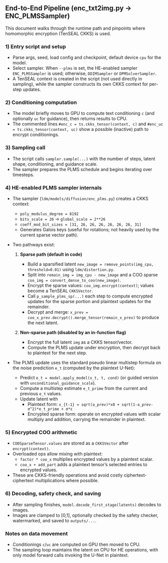 ## End-to-End Pipeline (enc_txt2img.py → ENC_PLMSSampler)

This document walks through the runtime path and pinpoints where homomorphic encryption (TenSEAL CKKS) is used.

### 1) Entry script and setup
- Parse args, seed, load config and checkpoint, default device `cpu` for the model.
- Select sampler. When `--plms` is set, the HE-enabled sampler `ENC_PLMSSampler` is used; otherwise, `DDIMSampler` or `DPMSolverSampler`.
- A TenSEAL context is created in the script (not used directly in sampling), while the sampler constructs its own CKKS context for per-step updates.

### 2) Conditioning computation
- The model briefly moves to GPU to compute text conditioning `c` (and optionally `uc` for guidance), then returns results to CPU.
- The commented lines `#enc_c = ts.ckks_tensor(context, c)` and `#enc_uc = ts.ckks_tensor(context, uc)` show a possible (inactive) path to encrypt conditionings.

### 3) Sampling call
- The script calls `sampler.sample(...)` with the number of steps, latent shape, conditioning, and guidance scale.
- The sampler prepares the PLMS schedule and begins iterating over timesteps.

### 4) HE-enabled PLMS sampler internals
- The sampler (`ldm/models/diffusion/enc_plms.py`) creates a CKKS context:
  - `poly_modulus_degree = 8192`
  - `bits_scale = 26` → `global_scale = 2**26`
  - `coeff_mod_bit_sizes = [31, 26, 26, 26, 26, 26, 26, 31]`
  - Generates Galois keys (useful for rotations; not heavily used by the current sparse vector path).

- Two pathways exist:
  1. **Sparse path (default in code)**
     - Build a sparsified latent `new_image = remove_points(img_cpu, threshold=0.01)` using `ldm/distortion.py`.
     - Split into `remain_img = img_cpu - new_image` and a COO sparse `coo_img = convert_dense_to_coo(new_image)`.
     - Encrypt the sparse values: `coo_img.encrypt(context)`; values become a TenSEAL `CKKSVector`.
     - Call `p_sample_plms_sp(...)` each step to compute encrypted updates for the sparse portion and plaintext updates for the remainder.
     - Decrypt and merge: `x_prev = coo_x_prev.decrypt().merge_tensor(remain_x_prev)` to produce the next latent.

  2. **Non-sparse path (disabled by an in-function flag)**
     - Encrypt the full latent `img` as a CKKS tensor/vector.
     - Compute the PLMS update under encryption, then decrypt back to plaintext for the next step.

- The PLMS update uses the standard pseudo linear multistep formula on the noise prediction `e_t` (computed by the plaintext U-Net):
  - Predict `e_t = model.apply_model(x_t, t, cond)` (or guided version with `unconditional_guidance_scale`).
  - Compute a multistep estimate `e_t_prime` from the current and previous `e_t` values.
  - Update latent with
    - Plaintext form: `x_{t-1} = sqrt(a_prev)*x0 + sqrt(1-a_prev-σ^2)*e_t_prime + σ*ε`
    - Encrypted sparse form: operate on encrypted values with scalar multiply and addition, carrying the remainder in plaintext.

### 5) Encrypted COO arithmetic
- `COOSparseTensor.values` are stored as a `CKKSVector` after `encrypt(context)`.
- Overloaded ops allow mixing with plaintext:
  - `factor * coo_x` multiplies encrypted values by a plaintext scalar.
  - `coo_x + add_part` adds a plaintext tensor’s selected entries to encrypted values.
- These are CKKS-friendly operations and avoid costly ciphertext-ciphertext multiplications where possible.

### 6) Decoding, safety check, and saving
- After sampling finishes, `model.decode_first_stage(latents)` decodes to images.
- Images are clamped to [0,1], optionally checked by the safety checker, watermarked, and saved to `outputs/...`.

### Notes on data movement
- Conditionings `c`/`uc` are computed on GPU then moved to CPU.
- The sampling loop maintains the latent on CPU for HE operations, with only model forward calls invoking the U-Net in plaintext.
